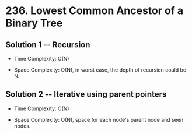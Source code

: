 # 236. Lowest Common Ancestor of a Binary Tree

## Solution 1 -- Recursion

* Time Complexity: O(N)

* Space Complexity: O(N), in worst case, the depth of recursion could be N.

## Solution 2 -- Iterative using parent pointers

* Time Complexity: O(N)

* Space Complexity: O(N), space for each node's parent node and seen nodes.
